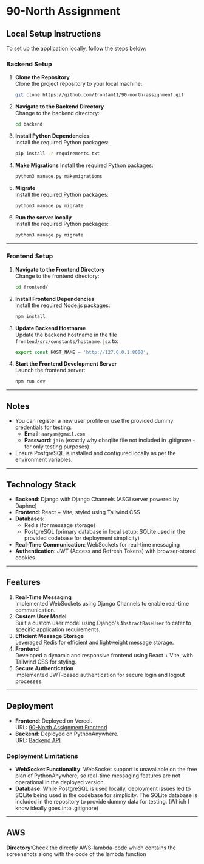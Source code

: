 # 90-North Assignment

## Local Setup Instructions

To set up the application locally, follow the steps below:

### Backend Setup

1. **Clone the Repository**  
   Clone the project repository to your local machine:
   ```bash
   git clone https://github.com/IronJam11/90-north-assignment.git
   ```

2. **Navigate to the Backend Directory**  
   Change to the backend directory:
   ```bash
   cd backend
   ```

3. **Install Python Dependencies**  
   Install the required Python packages:
   ```bash
   pip install -r requirements.txt
   ```

4. **Make Migrations**
   Install the required Python packages:
   ```bash
   python3 manage.py makemigrations
   ```
5. **Migrate**  
   Install the required Python packages:
   ```bash
   python3 manage.py migrate
   ```
6. **Run the server locally**  
   Install the required Python packages:
   ```bash
   python3 manage.py migrate
   ```
---

### Frontend Setup

1. **Navigate to the Frontend Directory**  
   Change to the frontend directory:
   ```bash
   cd frontend/
   ```

2. **Install Frontend Dependencies**  
   Install the required Node.js packages:
   ```bash
   npm install
   ```

3. **Update Backend Hostname**  
   Update the backend hostname in the file `frontend/src/constants/hostname.jsx` to:
   ```javascript
   export const HOST_NAME = 'http://127.0.0.1:8000';
   ```

4. **Start the Frontend Development Server**  
   Launch the frontend server:
   ```bash
   npm run dev
   ```

---

## Notes

- You can register a new user profile or use the provided dummy credentials for testing:
  - **Email**: `aaryan@gmail.com`  
  - **Password**: `jain`   (exactly why dbsqlite file not included in .gitignore - for only testing purposes)
- Ensure PostgreSQL is installed and configured locally as per the environment variables.

---

## Technology Stack

- **Backend**: Django with Django Channels (ASGI server powered by Daphne)
- **Frontend**: React + Vite, styled using Tailwind CSS
- **Databases**:  
  - Redis (for message storage)  
  - PostgreSQL (primary database in local setup; SQLite used in the provided codebase for deployment simplicity)
- **Real-Time Communication**: WebSockets for real-time messaging
- **Authentication**: JWT (Access and Refresh Tokens) with browser-stored cookies

---

## Features

1. **Real-Time Messaging**  
   Implemented WebSockets using Django Channels to enable real-time communication.
2. **Custom User Model**  
   Built a custom user model using Django's `AbstractBaseUser` to cater to specific application requirements.
3. **Efficient Message Storage**  
   Leveraged Redis for efficient and lightweight message storage.
4. **Frontend**  
   Developed a dynamic and responsive frontend using React + Vite, with Tailwind CSS for styling.
5. **Secure Authentication**  
   Implemented JWT-based authentication for secure login and logout processes.

---

## Deployment

- **Frontend**: Deployed on Vercel.  
  URL: [90-North Assignment Frontend](https://90-north-assignment-kappa.vercel.app/loginpage)  
- **Backend**: Deployed on PythonAnywhere.  
  URL: [Backend API](https://ironjam13.pythonanywhere.com/)  

### Deployment Limitations

- **WebSocket Functionality**: WebSocket support is unavailable on the free plan of PythonAnywhere, so real-time messaging features are not operational in the deployed version.
- **Database**: While PostgreSQL is used locally, deployment issues led to SQLite being used in the codebase for simplicity. The SQLite database is included in the repository to provide dummy data for testing. (Which I know ideally goes into .gitignore)

---

## AWS 

**Directory**:Check the directly AWS-lambda-code which contains the screenshots along with the code of the lambda function 